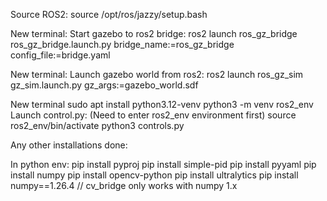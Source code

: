 Source ROS2:
source /opt/ros/jazzy/setup.bash

New terminal:
Start gazebo to ros2 bridge:
ros2 launch ros_gz_bridge ros_gz_bridge.launch.py bridge_name:=ros_gz_bridge config_file:=bridge.yaml

New terminal:
Launch gazebo world from ros2:
ros2 launch ros_gz_sim gz_sim.launch.py gz_args:=gazebo_world.sdf

New terminal
sudo apt install python3.12-venv
python3 -m venv ros2_env
Launch control.py: (Need to enter ros2_env environment first)
source ros2_env/bin/activate
python3 controls.py

Any other installations done:

In python env:
pip install pyproj
pip install simple-pid
pip install pyyaml
pip install numpy
pip install opencv-python
pip install ultralytics
pip install numpy==1.26.4 // cv_bridge only works with numpy 1.x